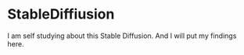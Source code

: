 # StableDiffiusion
I am self studying about this Stable Diffusion. And I will put my findings here.
